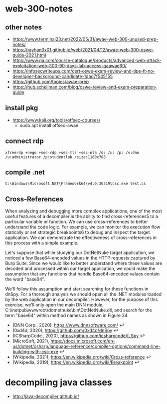 # web-300-notes
## other notes
- https://www.terminal23.net/2022/05/31/awae-web-300-unused-prep-notes/
- https://rayhan0x01.github.io/web/2021/04/12/awae-web-300-oswe-guide-2021.html
- https://www.qa.com/course-catalogue/products/advanced-web-attack-exploitation-web-300-90-days-lab-access-qaawae90/
- https://infosecwriteups.com/cert-oswe-exam-review-and-tips-ft-no-developer-background-candidate-1dad7f545155
- https://github.com/topics/awae-prep
- https://hub.schellman.com/blog/oswe-review-and-exam-preparation-guide

## install pkg
- https://www.kali.org/tools/offsec-courses/
  - sudo apt install offsec-awae

## connect rdp 
```xfreerdp +nego +sec-rdp +sec-tls +sec-nla /d: /u: /p: /v:dnn /u:administrator /p:studentlab /size:1180x708```

## compile .net 
```C:\Windows\Microsoft.NET\Framework64\v4.0.30319\csc.exe test.cs```

## Cross-References
When analyzing and debugging more complex applications, one of the most useful features of a decompiler is the ability to find cross-references5 to a particular variable or function. We can use cross-references to better understand the code logic. For example, we can monitor the execution flow statically or set strategic breakpoints6 to debug and inspect the target application. We can demonstrate the effectiveness of cross-references in this process with a simple example.

Let's suppose that while studying our DotNetNuke target application, we noticed a few Base64-encoded values in the HTTP requests captured by Burp Suite. Since we would like to better understand where these values are decoded and processed within our target application, we could make the assumption that any functions that handle Base64-encoded values contain the word "base64".

We'll follow this assumption and start searching for these functions in dnSpy. For a thorough analysis we should open all the .NET modules loaded by the web application in our decompiler. However, for the purpose of this exercise, we'll only open the main DNN module, C:\inetpub\wwwroot\dotnetnuke\bin\DotNetNuke.dll, and search for the term "base64" within method names as shown in Figure 34.

- (DNN Corp., 2020), https://www.dnnsoftware.com/ ↩︎
- (0xd4d, 2020), https://github.com/0xd4d/dnSpy ↩︎
- (ICSharpCode , 2020), https://github.com/icsharpcode/ILSpy ↩︎
- (MicroSoft, 2021), https://docs.microsoft.com/en-us/dotnet/csharp/language-reference/compiler-options/command-line-building-with-csc-exe ↩︎
- (Wikipedia, 2021), https://en.wikipedia.org/wiki/Cross-reference ↩︎
- (Wikipedia, 2019), https://en.wikipedia.org/wiki/Breakpoint ↩︎

# decompiling java classes
- http://java-decompiler.github.io/
